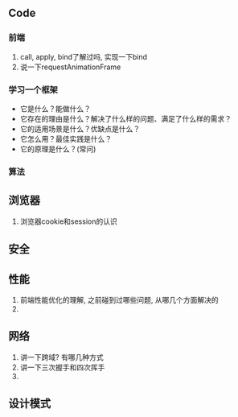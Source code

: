 ## Code

### 前端

1. call, apply, bind了解过吗, 实现一下bind
2. 说一下requestAnimationFrame

### 学习一个框架

- 它是什么？能做什么？
- 它存在的理由是什么？解决了什么样的问题、满足了什么样的需求？
- 它的适用场景是什么？优缺点是什么？
- 它怎么用？最佳实践是什么？
- 它的原理是什么？(常问)

### 算法



## 浏览器

1. 浏览器cookie和session的认识

## 安全



## 性能

1. 前端性能优化的理解, 之前碰到过哪些问题, 从哪几个方面解决的
2. 

## 网络

1. 讲一下跨域? 有哪几种方式
2. 讲一下三次握手和四次挥手
3. 

## 设计模式



